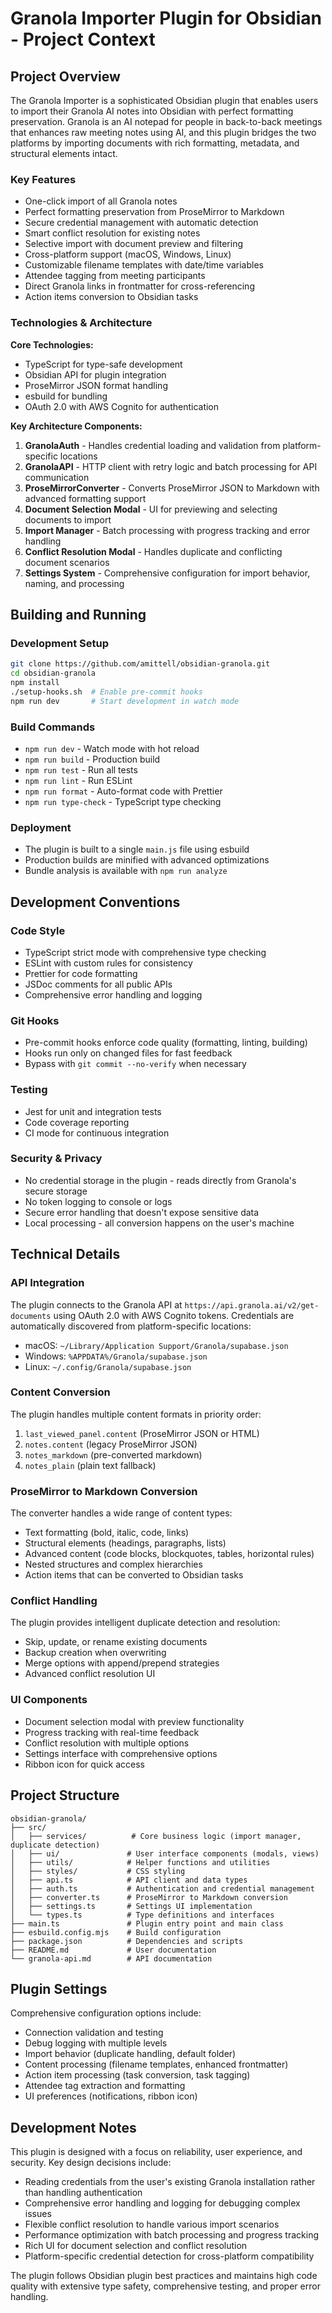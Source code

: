 # Granola Importer Plugin for Obsidian - Project Context

## Project Overview

The Granola Importer is a sophisticated Obsidian plugin that enables users to import their Granola AI notes into Obsidian with perfect formatting preservation. Granola is an AI notepad for people in back-to-back meetings that enhances raw meeting notes using AI, and this plugin bridges the two platforms by importing documents with rich formatting, metadata, and structural elements intact.

### Key Features

- One-click import of all Granola notes
- Perfect formatting preservation from ProseMirror to Markdown
- Secure credential management with automatic detection
- Smart conflict resolution for existing notes
- Selective import with document preview and filtering
- Cross-platform support (macOS, Windows, Linux)
- Customizable filename templates with date/time variables
- Attendee tagging from meeting participants
- Direct Granola links in frontmatter for cross-referencing
- Action items conversion to Obsidian tasks

### Technologies & Architecture

**Core Technologies:**

- TypeScript for type-safe development
- Obsidian API for plugin integration
- ProseMirror JSON format handling
- esbuild for bundling
- OAuth 2.0 with AWS Cognito for authentication

**Key Architecture Components:**

1. **GranolaAuth** - Handles credential loading and validation from platform-specific locations
2. **GranolaAPI** - HTTP client with retry logic and batch processing for API communication
3. **ProseMirrorConverter** - Converts ProseMirror JSON to Markdown with advanced formatting support
4. **Document Selection Modal** - UI for previewing and selecting documents to import
5. **Import Manager** - Batch processing with progress tracking and error handling
6. **Conflict Resolution Modal** - Handles duplicate and conflicting document scenarios
7. **Settings System** - Comprehensive configuration for import behavior, naming, and processing

## Building and Running

### Development Setup

```bash
git clone https://github.com/amittell/obsidian-granola.git
cd obsidian-granola
npm install
./setup-hooks.sh  # Enable pre-commit hooks
npm run dev       # Start development in watch mode
```

### Build Commands

- `npm run dev` - Watch mode with hot reload
- `npm run build` - Production build
- `npm run test` - Run all tests
- `npm run lint` - Run ESLint
- `npm run format` - Auto-format code with Prettier
- `npm run type-check` - TypeScript type checking

### Deployment

- The plugin is built to a single `main.js` file using esbuild
- Production builds are minified with advanced optimizations
- Bundle analysis is available with `npm run analyze`

## Development Conventions

### Code Style

- TypeScript strict mode with comprehensive type checking
- ESLint with custom rules for consistency
- Prettier for code formatting
- JSDoc comments for all public APIs
- Comprehensive error handling and logging

### Git Hooks

- Pre-commit hooks enforce code quality (formatting, linting, building)
- Hooks run only on changed files for fast feedback
- Bypass with `git commit --no-verify` when necessary

### Testing

- Jest for unit and integration tests
- Code coverage reporting
- CI mode for continuous integration

### Security & Privacy

- No credential storage in the plugin - reads directly from Granola's secure storage
- No token logging to console or logs
- Secure error handling that doesn't expose sensitive data
- Local processing - all conversion happens on the user's machine

## Technical Details

### API Integration

The plugin connects to the Granola API at `https://api.granola.ai/v2/get-documents` using OAuth 2.0 with AWS Cognito tokens. Credentials are automatically discovered from platform-specific locations:

- macOS: `~/Library/Application Support/Granola/supabase.json`
- Windows: `%APPDATA%/Granola/supabase.json`
- Linux: `~/.config/Granola/supabase.json`

### Content Conversion

The plugin handles multiple content formats in priority order:

1. `last_viewed_panel.content` (ProseMirror JSON or HTML)
2. `notes.content` (legacy ProseMirror JSON)
3. `notes_markdown` (pre-converted markdown)
4. `notes_plain` (plain text fallback)

### ProseMirror to Markdown Conversion

The converter handles a wide range of content types:

- Text formatting (bold, italic, code, links)
- Structural elements (headings, paragraphs, lists)
- Advanced content (code blocks, blockquotes, tables, horizontal rules)
- Nested structures and complex hierarchies
- Action items that can be converted to Obsidian tasks

### Conflict Handling

The plugin provides intelligent duplicate detection and resolution:

- Skip, update, or rename existing documents
- Backup creation when overwriting
- Merge options with append/prepend strategies
- Advanced conflict resolution UI

### UI Components

- Document selection modal with preview functionality
- Progress tracking with real-time feedback
- Conflict resolution with multiple options
- Settings interface with comprehensive options
- Ribbon icon for quick access

## Project Structure

```text
obsidian-granola/
├── src/
│   ├── services/          # Core business logic (import manager, duplicate detection)
│   ├── ui/               # User interface components (modals, views)
│   ├── utils/            # Helper functions and utilities
│   ├── styles/           # CSS styling
│   ├── api.ts            # API client and data types
│   ├── auth.ts           # Authentication and credential management
│   ├── converter.ts      # ProseMirror to Markdown conversion
│   ├── settings.ts       # Settings UI implementation
│   └── types.ts          # Type definitions and interfaces
├── main.ts               # Plugin entry point and main class
├── esbuild.config.mjs    # Build configuration
├── package.json          # Dependencies and scripts
├── README.md             # User documentation
└── granola-api.md        # API documentation
```

## Plugin Settings

Comprehensive configuration options include:

- Connection validation and testing
- Debug logging with multiple levels
- Import behavior (duplicate handling, default folder)
- Content processing (filename templates, enhanced frontmatter)
- Action item processing (task conversion, task tagging)
- Attendee tag extraction and formatting
- UI preferences (notifications, ribbon icon)

## Development Notes

This plugin is designed with a focus on reliability, user experience, and security. Key design decisions include:

- Reading credentials from the user's existing Granola installation rather than handling authentication
- Comprehensive error handling and logging for debugging complex issues
- Flexible conflict resolution to handle various import scenarios
- Performance optimization with batch processing and progress tracking
- Rich UI for document selection and conflict resolution
- Platform-specific credential detection for cross-platform compatibility

The plugin follows Obsidian plugin best practices and maintains high code quality with extensive type safety, comprehensive testing, and proper error handling.
